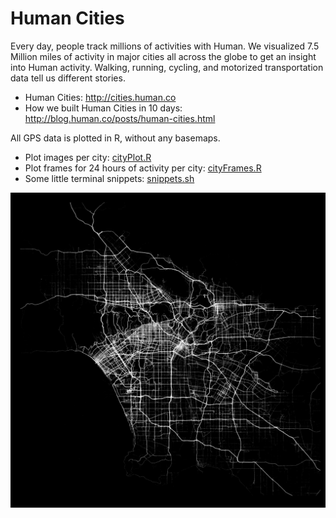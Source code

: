 # Human Cities
Every day, people track millions of activities with Human. We visualized 7.5 Million miles of activity in major cities all across the globe to get an insight into Human activity. Walking, running, cycling, and motorized transportation data tell us different stories.


* Human Cities: http://cities.human.co
* How we built Human Cities in 10 days: http://blog.human.co/posts/human-cities.html


All GPS data is plotted in R, without any basemaps. 

* Plot images per city: [cityPlot.R](cityPlot.R)
* Plot frames for 24 hours of activity per city: [cityFrames.R](cityFrames.R)
* Some little terminal snippets: [snippets.sh](snippets.sh)

![Los Angeles: Motorized Transport](output/losangeles-mode1-opacity0025.png "Los Angeles: Motorized Transport")
